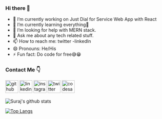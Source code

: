 ### Hi there 👋

- 🔭 I’m currently working on Just Dial for Service Web App with React
- 🌱 I’m currently learning everything🤣
- 🤔 I’m looking for help with MERN stack.
- 💬 Ask me about any tech related stuff.
- 📫 How to reach me: twitter -linkedIn
- 😄 Pronouns: He/His
- ⚡ Fun fact: Do code for free😅😁
### Contact Me 👇
[<img src='https://cdn.jsdelivr.net/npm/simple-icons@3.0.1/icons/github.svg' alt='github' height='40'>](https://github.com/surajhanvate07)  [<img src='https://cdn.jsdelivr.net/npm/simple-icons@3.0.1/icons/linkedin.svg' alt='linkedin' height='40'>](https://www.linkedin.com/in/surajhanvate07)  [<img src='https://cdn.jsdelivr.net/npm/simple-icons@3.0.1/icons/instagram.svg' alt='instagram' height='40'>](https://www.instagram.com/surajhanvate_07/)  [<img src='https://cdn.jsdelivr.net/npm/simple-icons@3.0.1/icons/twitter.svg' alt='twitter' height='40'>](https://twitter.com/hanvate_suraj)  [<img src='https://cdn.jsdelivr.net/npm/simple-icons@3.0.1/icons/codesandbox.svg' alt='codesandbox' height='40'>](https://codesandbox.io/u/surajhanvate07)  


![Suraj's github stats](https://github-readme-stats.vercel.app/api?username=surajhanvate07&show_icons=true&theme=radical)
<!-- [![Top Langs](https://github-readme-stats.vercel.app/api/top-langs/?username=surajhanvate07&langs_count=8)](https://github.com/surajhanvate07/) -->
[![Top Langs](https://github-readme-stats.vercel.app/api/top-langs/?username=surajhanvate07)](https://github.com/surajhanvate07/)
